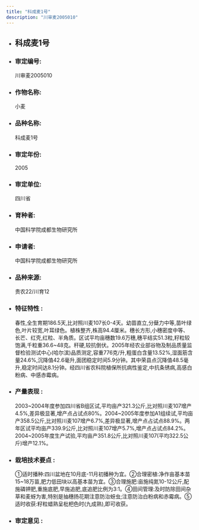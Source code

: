 ```yaml
---
title: "科成麦1号"
description: "川审麦2005010"
---
```

* ## 科成麦1号
* ###  审定编号:  
   川审麦2005010

*  ### 作物名称:  
   小麦

*   ###  品种名称: 
    科成麦1号

*   ### 审定年份: 
    2005

*   ### 审定单位:  
    四川省

*   ### 育种者:  
    中国科学院成都生物研究所

*   ### 申请者:  
    中国科学院成都生物研究所

*   ### 品种来源:  
    贵农22/川育12

*   ### 特征特性 : 
    春性,全生育期186.5天,比对照川麦107长0-4天。幼苗直立,分蘖力中等,苗叶绿色,叶片较宽,叶耳绿色。植株整齐,株高94.4厘米。穗长方形,小穗密度中等、长芒、红壳,红粒、半角质。区试平均亩穗数19.6万穗,穗平结实51.3粒,籽粒较饱满,千粒重36.6~48克。秆硬,较抗倒伏。2005年经农业部谷物及制品质量监督检验测试中心(哈尔滨)品质测定,容重776克/升,粗蛋白含量13.52%,湿面筋含量24.6%,沉降值42.6毫升,面团稳定时间5.9分钟。其中荣县点沉降值48.5毫升,稳定时间达8.1分钟。经四川省农科院植保所抗病性鉴定,中抗条锈病,高感白粉病、中感赤霉病。

*   ### 产量表现 : 
    2003~2004年度参加四川省B组区试,平均亩产321.3公斤,比对照川麦107增产4.5%,差异极显著,增产点占试点80%。2004~2005年度参加A1组续试,平均亩产358.5公斤,比对照川麦107增产6.7%,差异极显著,增产点占试点88.9%。两年区试平均亩产339.9公斤,比对照川麦107增产5.7%,增产点占试点84.2%。2004~2005年度生产试验,平均亩产351.8公斤,比对照川麦107(平均322.5公斤)增产12.1%。

*   ### 栽培技术要点 : 
    ①适时播种:四川盆地在10月底-11月初播种为宜。②合理密植:净作亩基本苗15~18万苗,肥力低田块以高基本苗为宜。③合理施肥:亩施纯氮10-12公斤,配施磷钾肥,重施底肥,早施追肥,底追肥比例为3:1。④田间管理:及时防除田间杂草和麦蚜为害,特别是抽穗扬花期注意防治蚜虫;注意防治白粉病和赤霉病。⑤适时收获:籽粒蜡熟呈枇杷色时(九成熟),即可收获。

*   ### 审定意见 : 
    
